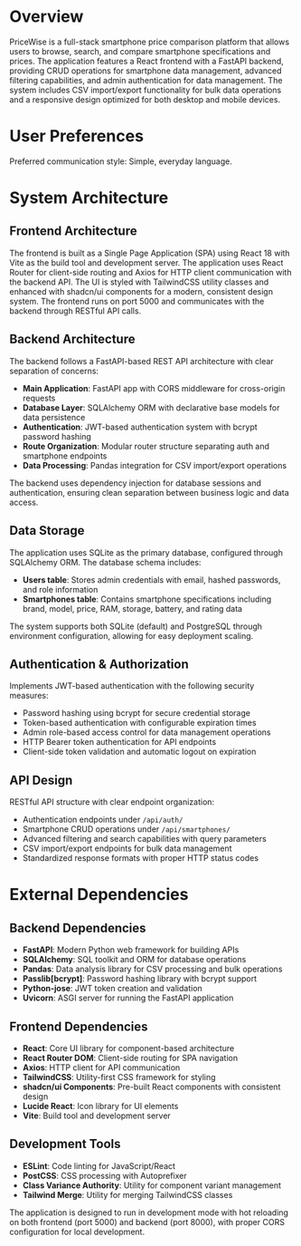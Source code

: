 # Overview

PriceWise is a full-stack smartphone price comparison platform that allows users to browse, search, and compare smartphone specifications and prices. The application features a React frontend with a FastAPI backend, providing CRUD operations for smartphone data management, advanced filtering capabilities, and admin authentication for data management. The system includes CSV import/export functionality for bulk data operations and a responsive design optimized for both desktop and mobile devices.

# User Preferences

Preferred communication style: Simple, everyday language.

# System Architecture

## Frontend Architecture
The frontend is built as a Single Page Application (SPA) using React 18 with Vite as the build tool and development server. The application uses React Router for client-side routing and Axios for HTTP client communication with the backend API. The UI is styled with TailwindCSS utility classes and enhanced with shadcn/ui components for a modern, consistent design system. The frontend runs on port 5000 and communicates with the backend through RESTful API calls.

## Backend Architecture
The backend follows a FastAPI-based REST API architecture with clear separation of concerns:
- **Main Application**: FastAPI app with CORS middleware for cross-origin requests
- **Database Layer**: SQLAlchemy ORM with declarative base models for data persistence
- **Authentication**: JWT-based authentication system with bcrypt password hashing
- **Route Organization**: Modular router structure separating auth and smartphone endpoints
- **Data Processing**: Pandas integration for CSV import/export operations

The backend uses dependency injection for database sessions and authentication, ensuring clean separation between business logic and data access.

## Data Storage
The application uses SQLite as the primary database, configured through SQLAlchemy ORM. The database schema includes:
- **Users table**: Stores admin credentials with email, hashed passwords, and role information
- **Smartphones table**: Contains smartphone specifications including brand, model, price, RAM, storage, battery, and rating data

The system supports both SQLite (default) and PostgreSQL through environment configuration, allowing for easy deployment scaling.

## Authentication & Authorization
Implements JWT-based authentication with the following security measures:
- Password hashing using bcrypt for secure credential storage
- Token-based authentication with configurable expiration times
- Admin role-based access control for data management operations
- HTTP Bearer token authentication for API endpoints
- Client-side token validation and automatic logout on expiration

## API Design
RESTful API structure with clear endpoint organization:
- Authentication endpoints under `/api/auth/`
- Smartphone CRUD operations under `/api/smartphones/`
- Advanced filtering and search capabilities with query parameters
- CSV import/export endpoints for bulk data management
- Standardized response formats with proper HTTP status codes

# External Dependencies

## Backend Dependencies
- **FastAPI**: Modern Python web framework for building APIs
- **SQLAlchemy**: SQL toolkit and ORM for database operations
- **Pandas**: Data analysis library for CSV processing and bulk operations
- **Passlib[bcrypt]**: Password hashing library with bcrypt support
- **Python-jose**: JWT token creation and validation
- **Uvicorn**: ASGI server for running the FastAPI application

## Frontend Dependencies
- **React**: Core UI library for component-based architecture
- **React Router DOM**: Client-side routing for SPA navigation
- **Axios**: HTTP client for API communication
- **TailwindCSS**: Utility-first CSS framework for styling
- **shadcn/ui Components**: Pre-built React components with consistent design
- **Lucide React**: Icon library for UI elements
- **Vite**: Build tool and development server

## Development Tools
- **ESLint**: Code linting for JavaScript/React
- **PostCSS**: CSS processing with Autoprefixer
- **Class Variance Authority**: Utility for component variant management
- **Tailwind Merge**: Utility for merging TailwindCSS classes

The application is designed to run in development mode with hot reloading on both frontend (port 5000) and backend (port 8000), with proper CORS configuration for local development.